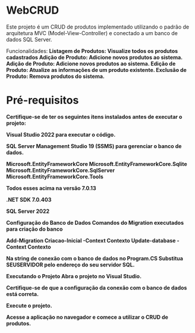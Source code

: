 # WebCRUD
Este projeto é um CRUD de produtos implementado utilizando o padrão de arquitetura MVC (Model-View-Controller) e conectado a um banco de dados SQL Server.

Funcionalidades:
<b>Listagem de Produtos: Visualize todos os produtos cadastrados </b>
<b>Adição de Produto: Adicione novos produtos ao sistema. </b>
<b>Adição de Produto: Adicione novos produtos ao sistema. 
<b>Edição de Produto: Atualize as informações de um produto existente. </b>
<b>Exclusão de Produto: Remova produtos do sistema. </b>

<h1> Pré-requisitos </h1>
Certifique-se de ter os seguintes itens instalados antes de executar o projeto:

Visual Studio 2022 para executar o código.

SQL Server Management Studio 19 (SSMS) para gerenciar o banco de dados.

Microsoft.EntityFrameworkCore
Microsoft.EntityFrameworkCore.Sqlite
Microsoft.EntityFrameworkCore.SqlServer
Microsoft.EntityFrameworkCore.Tools

Todos esses acima na versão 7.0.13

.NET SDK 7.0.403

SQL Server 2022


Configuração do Banco de Dados
Comandos do Migration executados para criação do banco

Add-Migration Criacao-Inicial -Context Contexto
Update-database -Context Contexto

Na string de conexão com o banco de dados no Program.CS
Substitua SEUSERVIDOR pelo endereço do seu servidor SQL.



Executando o Projeto
Abra o projeto no Visual Studio.

Certifique-se de que a configuração da conexão com o banco de dados está correta.

Execute o projeto.

Acesse a aplicação no navegador e comece a utilizar o CRUD de produtos.


